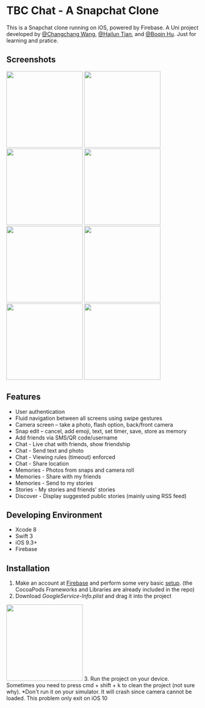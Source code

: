 TBC Chat - A Snapchat Clone
===========================
This is a Snapchat clone running on iOS, powered by Firebase. A Uni project developed by [@Changchang Wang](https://github.com/Jeff1943), [@Hailun Tian](https://github.com/HelenTian), and [@Boqin Hu](https://github.com/Dirtymac). Just for learning and pratice.

Screenshots
-----------
<img src="https://raw.githubusercontent.com/Jeff1943/simple-snapchat/master/images/swipe.gif" width="200">
<img src="https://raw.githubusercontent.com/Jeff1943/simple-snapchat/master/images/Login.png" width="200"> <img src="https://raw.githubusercontent.com/Jeff1943/simple-snapchat/master/images/Camera.png" width="200">
<img src="https://raw.githubusercontent.com/Jeff1943/simple-snapchat/master/images/Chat.png" width="200">
<img src="https://raw.githubusercontent.com/Jeff1943/simple-snapchat/master/images/Send.png" width="200">
<img src="https://raw.githubusercontent.com/Jeff1943/simple-snapchat/master/images/Memories.png" width="200">
<img src="https://raw.githubusercontent.com/Jeff1943/simple-snapchat/master/images/Stories.png" width="200">
<img src="https://raw.githubusercontent.com/Jeff1943/simple-snapchat/master/images/Discover.png" width="200">

Features
-------------
* User authentication
* Fluid navigation between all screens using swipe gestures
* Camera screen – take a photo, flash option, back/front camera
* Snap edit – cancel, add emoji, text, set timer, save, store as memory
* Add friends via SMS/QR code/username
* Chat - Live chat with friends, show friendship
* Chat - Send text and photo
* Chat - Viewing rules (timeout) enforced
* Chat - Share location
* Memories - Photos from snaps and camera roll
* Memories - Share with my friends
* Memories - Send to my stories
* Stories - My stories and friends' stories
* Discover - Display suggested public stories (mainly using RSS feed)

Developing Environment
----------------------
* Xcode 8
* Swift 3
* iOS 9.3+
* Firebase

Installation
------------
1. Make an account at [Firebase](https://firebase.google.com/) and perform some very basic [setup](https://firebase.google.com/docs/ios/setup). (the CocoaPods Frameworks and Libraries are already included in the repo)
2. Download *GoogleService-Info.plist* and drag it into the project<br>
<img src="https://raw.githubusercontent.com/Jeff1943/simple-snapchat/master/images/Google%20plist.png" width="200">
3. Run the project on your device. Sometimes you need to press cmd + shift + k to clean the project (not sure why).
*Don't run it on your simulator. It will crash since camera cannot be loaded. This problem only exit on iOS 10


